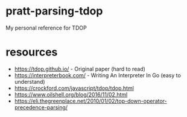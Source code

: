 # pratt-parsing-tdop
My personal reference for TDOP

# resources
- https://tdop.github.io/ - Original paper (hard to read)
- https://interpreterbook.com/ - Writing An Interpreter In Go (easy to understand)
- https://crockford.com/javascript/tdop/tdop.html
- https://www.oilshell.org/blog/2016/11/02.html
- https://eli.thegreenplace.net/2010/01/02/top-down-operator-precedence-parsing/
